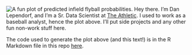 
![A fun plot of predicted infield flyball
probabilities.](https://github.com/dlependorf/dlependorf/blob/master/iffb_location_plot.png?raw=true)
Hey there. I’m Dan Lependorf, and I’m a Sr. Data Scientist at [The
Athletic](https://theathletic.com/). I used to work as a baseball
analyst, hence the plot above. I’ll put side projects and any other fun
non-work stuff here.

The code used to generate the plot above (and this text\!) is in the R
Markdown file in this repo
[here](https://github.com/dlependorf/dlependorf/blob/master/README.Rmd).
